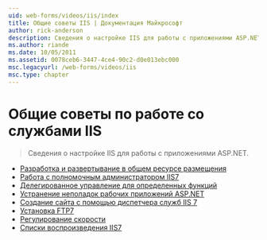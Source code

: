 ```yaml
---
uid: web-forms/videos/iis/index
title: Общие советы IIS | Документация Майкрософт
author: rick-anderson
description: Сведения о настройке IIS для работы с приложениями ASP.NET.
ms.author: riande
ms.date: 10/05/2011
ms.assetid: 0078ceb6-3447-4ce4-90c2-d0e013ebc000
msc.legacyurl: /web-forms/videos/iis
msc.type: chapter
---
```

<a name="general-iis-tips"></a>Общие советы по работе со службами IIS
====================
> Сведения о настройке IIS для работы с приложениями ASP.NET.


- [Разработка и развертывание в общем ресурсе размещения](developing-and-deploying-in-a-shared-hosting.md)
- [Работа с полномочным администратором IIS7](working-with-iis7-deligated-admin.md)
- [Делегированное управление для определенных функций](feature-specific-delegated-management.md)
- [Устранение неполадок рабочих приложений ASP.NET](troubleshooting-production-aspnet-apps.md)
- [Создание сайта с помощью диспетчера служб IIS 7](creating-a-site-with-iis7-manager.md)
- [Установка FTP7](installing-ftp7.md)
- [Регулирование скорости](bit-rate-throttling.md)
- [Списки воспроизведения IIS7](iis7-playlists.md)

